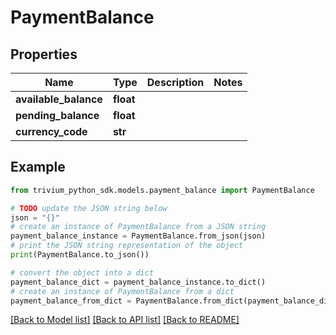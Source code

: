 # PaymentBalance


## Properties

Name | Type | Description | Notes
------------ | ------------- | ------------- | -------------
**available_balance** | **float** |  | 
**pending_balance** | **float** |  | 
**currency_code** | **str** |  | 

## Example

```python
from trivium_python_sdk.models.payment_balance import PaymentBalance

# TODO update the JSON string below
json = "{}"
# create an instance of PaymentBalance from a JSON string
payment_balance_instance = PaymentBalance.from_json(json)
# print the JSON string representation of the object
print(PaymentBalance.to_json())

# convert the object into a dict
payment_balance_dict = payment_balance_instance.to_dict()
# create an instance of PaymentBalance from a dict
payment_balance_from_dict = PaymentBalance.from_dict(payment_balance_dict)
```
[[Back to Model list]](../README.md#documentation-for-models) [[Back to API list]](../README.md#documentation-for-api-endpoints) [[Back to README]](../README.md)


